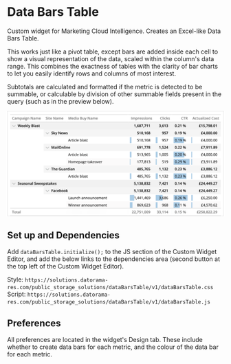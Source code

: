# Data Bars Table
Custom widget for Marketing Cloud Intelligence. Creates an Excel-like Data Bars Table.

This works just like a pivot table, except bars are added inside each cell to show a visual representation of the data, scaled within the column's data range. This combines the exactness of tables with the clarity of bar charts to let you easily identify rows and columns of most interest.

Subtotals are calculated and formatted if the metric is detected to be summable, or calculable by division of other summable fields present in the query (such as in the preview below).

![Preview image](image.png)

## Set up and Dependencies
Add `dataBarsTable.initialize();` to the JS section of the Custom Widget Editor, and add the below links to the dependencies area (second button at the top left of the Custom Widget Editor).

Style: `https://solutions.datorama-res.com/public_storage_solutions/dataBarsTable/v1/dataBarsTable.css`
Script: `https://solutions.datorama-res.com/public_storage_solutions/dataBarsTable/v1/dataBarsTable.js`

## Preferences
All preferences are located in the widget's Design tab. These include whether to create data bars for each metric, and the colour of the data bar for each metric.